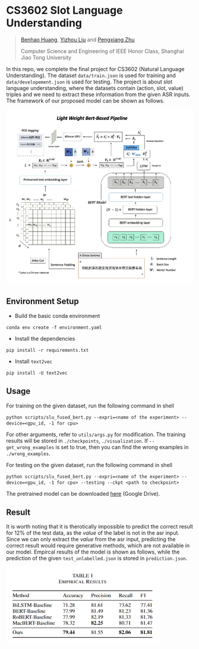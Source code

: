 # CS3602 Slot Language Understanding

> [Benhao Huang](https://huskydoge.github.io/), [Yizhou Liu](https://github.com/yizhou0409) and [Pengxiang Zhu](https://jubsteven.github.io/)
> 
> Computer Science and Engineering of IEEE Honor Class, Shanghai Jiao Tong University

In this repo, we complete the final project for CS3602 (Natural Language Understanding). The dataset `data/train.json` is used for training and `data/developement.json` is used for testing. The project is about slot language understanding, where the datasets contain (action, slot, value) triples and we need to extract these information from the given ASR inputs. The framework of our proposed model can be shown as follows.

![framework](imgs/framework.jpg)

## Environment Setup

- Build the basic conda environment
```
conda env create -f environment.yaml
```

- Install the dependencies

```
pip install -r requirements.txt
```

- Install `text2vec`
```
pip install -U text2vec
```


## Usage

For training on the given dataset, run the following command in shell

```shell
python scripts/slu_fused_bert.py --expri=<name of the experiment> --device=<gpu_id, -1 for cpu>
```

For other arguments, refer to `utils/args.py` for modification. The training results will be stored in `./checkpoints`, `./visualization`. If `--get_wrong_examples` is set to true, then you can find the wrong examples in `./wrong_examples`.


For testing on the given dataset, run the following command in shell

```shell
python scripts/slu_fused_bert.py --expri=<name of the experiment> --device=<gpu_id, -1 for cpu> --testing --ckpt <path to checkpoint>
```

The pretrained model can be downloaded [here](https://drive.google.com/file/d/1C9yZf3DndsRJ3vnC9Co5f_PeJPydmgku/view?usp=drive_link) (Google Drive).


## Result

It is worth noting that it is therotically impossible to predict the correct result for 12% of the test data, as the *value* of the label is not in the asr input. Since we can only extract the *value* from the asr input, predicting the correct result would require generative methods, which are not available in our model. Empircal results of the model is shown as follows, while the prediction of the given `test_unlabelled.json` is stored in `prediction.json`.

![](imgs/result.png)

